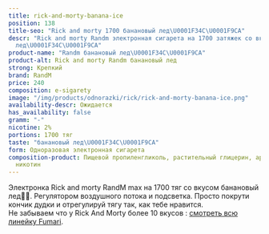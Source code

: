 ```yaml
---
title: rick-and-morty-banana-ice
position: 138
title-seo: "Rick and morty 1700 банановый лед\U0001F34C\U0001F9CA"
descr: "Rick and morty Randm электронная сигарета на 1700 затяжек со вкусом банановый
  лед\U0001F34C\U0001F9CA"
product-name: "Randm банановый лед\U0001F34C\U0001F9CA"
product-alt: Rick and morty Randm банановый лед
strong: Крепкий
brand: RandM
price: 240
composition: e-sigarety
image: "/img/products/odnorazki/rick/rick-and-morty-banana-ice.png"
availability-descr: Ожидается
has_availability: false
gramm: "-"
nicotine: 2%
portions: 1700 тяг
taste: "банановый лед\U0001F34C\U0001F9CA"
form: Одноразовая электронная сигарета
composition-product: Пищевой пропиленгликоль, растительный глицерин, ароматизатор,
  никотин
---
```


Электронка Rick and morty ️RandM max на 1700 тяг со вкусом банановый лед🍌🧊. Регулятором воздушного потока и подсветка. Просто покрути кончик дудки и отрегулируй тягу так, как тебе нравится.<br>
Не забываем что у Rick And Morty более 10 вкусов : [смотреть всю линейку Fumari](/pods-rick-and-morty).